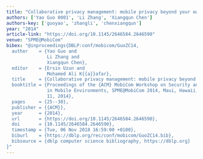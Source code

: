 ```yaml
---
title: "Collaborative privacy management: mobile privacy beyond your own devices"
authors: ['Yao Guo 0001', 'Li Zhang', 'Xiangqun Chen']
authors-key: ['guoyao', 'zhangli', 'chenxiangqun']
year: "2014"
article-link: "https://doi.org/10.1145/2646584.2646590"
venue: "SPME@MobiCom"
bibex: "@inproceedings{DBLP:conf/mobicom/GuoZC14,
  author    = {Yao Guo and
               Li Zhang and
               Xiangqun Chen},
  editor    = {Ersin Uzun and
               Mohamed Ali K{{a}}afar},
  title     = {Collaborative privacy management: mobile privacy beyond your own devices},
  booktitle = {Proceedings of the {ACM} MobiCom Workshop on Security and Privacy
               in Mobile Environments, SPME@MobiCom 2014, Maui, Hawaii, USA, September
               11, 2014},
  pages     = {25--30},
  publisher = {{ACM}},
  year      = {2014},
  url       = {https://doi.org/10.1145/2646584.2646590},
  doi       = {10.1145/2646584.2646590},
  timestamp = {Tue, 06 Nov 2018 16:59:00 +0100},
  biburl    = {https://dblp.org/rec/conf/mobicom/GuoZC14.bib},
  bibsource = {dblp computer science bibliography, https://dblp.org}
}"
---
```


